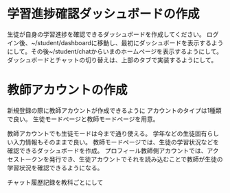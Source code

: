 # 学習進捗確認ダッシュボードの作成
生徒が自身の学習進捗を確認できるダッシュボードを作成してください。
ログイン後、~/student/dashboardに移動し、最初にダッシュボードを表示するようにして。その後~/student/chatからいまのホームページを表示するようにして。
ダッシュボードとチャットの切り替えは、上部のタブで実装するようにして。

# 教師アカウントの作成
新規登録の際に教師アカウントが作成できるように
アカウントのタイプは1種類で良い。
生徒モードページと教師モードページを用意。

教師アカウントでも生徒モードは今まで通り使える。
学年などの生徒固有らしい入力情報もそのままで良い。
教師モードページでは、生徒の学習状況などを確認できるダッシュボードを作成。
プロフィール教師側アカウントでは、アクセストークンを発行でき、生徒アカウントでそれを読み込むことで教師が生徒の学習状況を確認できるようになる。

チャット履歴記録を教科ごとにして